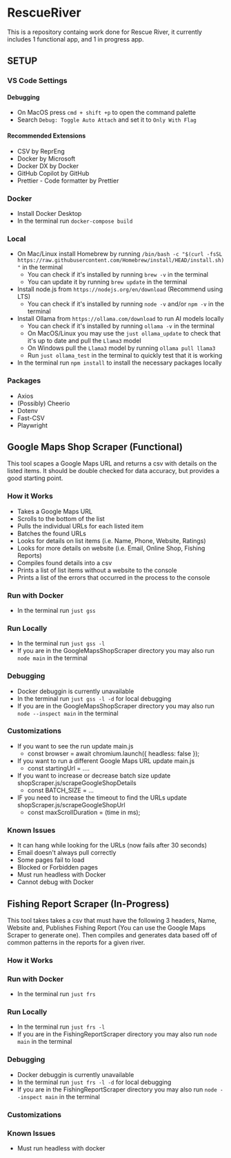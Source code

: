 # RescueRiver

This is a repository containg work done for Rescue River, it currently includes 1 functional app, and 1 in progress app.

## SETUP

### VS Code Settings

#### Debugging

- On MacOS press `cmd + shift +p` to open the command palette
- Search `Debug: Toggle Auto Attach` and set it to `Only With Flag`

#### Recommended Extensions

- CSV by ReprEng
- Docker by Microsoft
- Docker DX by Docker
- GitHub Copilot by GitHub
- Prettier - Code formatter by Prettier

### Docker

- Install Docker Desktop
- In the terminal run `docker-compose build`

### Local

- On Mac/Linux install Homebrew by running `/bin/bash -c "$(curl -fsSL https://raw.githubusercontent.com/Homebrew/install/HEAD/install.sh)"` in the terminal
  - You can check if it's installed by running `brew -v` in the terminal
  - You can update it by running `brew update` in the terminal
- Install node.js from `https://nodejs.org/en/download` (Recommend using LTS)
  - You can check if it's installed by running `node -v` and/or `npm -v` in the terminal
- Install Ollama from `https://ollama.com/download` to run AI models locally
  - You can check if it's installed by running `ollama -v` in the terminal
  - On MacOS/Linux you may use the `just ollama_update` to check that it's up to date and pull the `Llama3` model
  - On Windows pull the `Llama3` model by running `ollama pull llama3`
  - Run `just ollama_test` in the terminal to quickly test that it is working
- In the terminal run `npm install` to install the necessary packages locally

### Packages

- Axios
- (Possibly) Cheerio
- Dotenv
- Fast-CSV
- Playwright

## Google Maps Shop Scraper (Functional)

This tool scapes a Google Maps URL and returns a csv with details on the listed items.
It should be double checked for data accuracy, but provides a good starting point.

### How it Works

- Takes a Google Maps URL
- Scrolls to the bottom of the list
- Pulls the individual URLs for each listed item
- Batches the found URLs
- Looks for details on list items (i.e. Name, Phone, Website, Ratings)
- Looks for more details on website (i.e. Email, Online Shop, Fishing Reports)
- Compiles found details into a csv
- Prints a list of list items without a website to the console
- Prints a list of the errors that occurred in the process to the console

### Run with Docker

- In the terminal run `just gss`

### Run Locally

- In the terminal run `just gss -l`
- If you are in the GoogleMapsShopScraper directory you may also run `node main` in the terminal

### Debugging

- Docker debuggin is currently unavailable
- In the terminal run `just gss -l -d` for local debugging
- If you are in the GoogleMapsShopScraper directory you may also run `node --inspect main` in the terminal

### Customizations

- If you want to see the run update main.js
  - const browser = await chromium.launch({ headless: false });
- If you want to run a different Google Maps URL update main.js
  - const startingUrl = ....
- If you want to increase or decrease batch size update shopScraper.js/scrapeGoogleShopDetails
  - const BATCH_SIZE = ...
- IF you need to increase the timeout to find the URLs update shopScraper.js/scrapeGoogleShopUrl
  - const maxScrollDuration = (time in ms);

### Known Issues

- It can hang while looking for the URLs (now fails after 30 seconds)
- Email doesn't always pull correctly
- Some pages fail to load
- Blocked or Forbidden pages
- Must run headless with Docker
- Cannot debug with Docker

## Fishing Report Scraper (In-Progress)

This tool takes takes a csv that must have the following 3 headers, Name, Website and, Publishes Fishing Report (You can use the Google Maps Scraper to generate one). Then compiles and generates data based off of common patterns in the reports for a given river.

### How it Works

### Run with Docker

- In the terminal run `just frs`

### Run Locally

- In the terminal run `just frs -l`
- If you are in the FishingReportScraper directory you may also run `node main` in the terminal

### Debugging

- Docker debuggin is currently unavailable
- In the terminal run `just frs -l -d` for local debugging
- If you are in the FishingReportScraper directory you may also run `node --inspect main` in the terminal

### Customizations

### Known Issues

- Must run headless with docker
